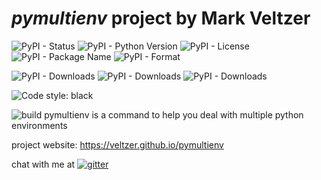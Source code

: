 
# *pymultienv* project by Mark Veltzer

![PyPI - Status](https://img.shields.io/pypi/status/pymultienv)
![PyPI - Python Version](https://img.shields.io/pypi/pyversions/pymultienv)
![PyPI - License](https://img.shields.io/pypi/l/pymultienv)
![PyPI - Package Name](https://img.shields.io/pypi/v/pymultienv)
![PyPI - Format](https://img.shields.io/pypi/format/pymultienv)

![PyPI - Downloads](https://img.shields.io/pypi/dd/pymultienv)
![PyPI - Downloads](https://img.shields.io/pypi/dw/pymultienv)
![PyPI - Downloads](https://img.shields.io/pypi/dm/pymultienv)

![Code style: black](https://img.shields.io/badge/code%20style-black-000000.svg)

![build](https://github.com/veltzer/pymultienv/workflows/build/badge.svg)
pymultienv is a command to help you deal with multiple python environments

project website: https://veltzer.github.io/pymultienv

chat with me at [![gitter](https://badges.gitter.im/Join%20Chat.svg)](https://gitter.im/veltzer/mark.veltzer)


